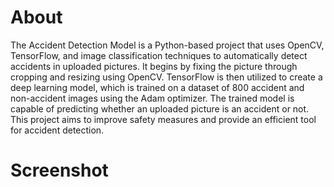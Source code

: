 # About
The Accident Detection Model is a Python-based project that uses OpenCV, TensorFlow, and image classification techniques to automatically detect accidents in uploaded pictures. It begins by fixing the picture through cropping and resizing using OpenCV. TensorFlow is then utilized to create a deep learning model, which is trained on a dataset of 800 accident and non-accident images using the Adam optimizer. The trained model is capable of predicting whether an uploaded picture is an accident or not. This project aims to improve safety measures and provide an efficient tool for accident detection.
# Screenshot

